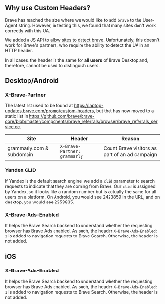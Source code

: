 ## Why use Custom Headers?

Brave has reached the size where we would like to add `brave` to the User-Agent string. However, in testing this, we found that many sites don't work correctly with this UA.

We added a JS API to [allow sites to detect brave](https://github.com/brave/brave-browser/issues/1052). Unfortunately, this doesn't work for Brave's partners, who require the ability to detect the UA in an HTTP header.

In all cases, the header is the same for **all users** of Brave Desktop and, therefore, cannot be used to distinguish users.

## Desktop/Android

### X-Brave-Partner

The latest list used to be found at <https://laptop-updates.brave.com/promo/custom-headers>, but that has now moved to a static list in <https://github.com/brave/brave-core/blob/master/components/brave_referrals/browser/brave_referrals_service.cc>.

| **Site**        | Header | Reason  |
| ----------------| -------| ------- |
| grammarly.com & subdomain | `X-Brave-Partner: grammarly` | Count Brave visitors as part of an ad campaign

### Yandex CLID

If Yandex is the default search engine, we add a `clid` parameter to search requests to indicate that they are coming from Brave. Our `clid` is assigned by Yandex, so it looks like a random number but is actually the same for all users on a platform. On Android, you would see 2423859 in the URL, and on desktop, you would see 2353835.

### X-Brave-Ads-Enabled

It helps the Brave Search backend to understand whether the requesting browser has Brave Ads enabled. As such, the header `X-Brave-Ads-Enabled: 1` is added to navigation requests to Brave Search. Otherwise, the header is not added.

## iOS

### X-Brave-Ads-Enabled

It helps the Brave Search backend to understand whether the requesting browser has Brave Ads enabled. As such, the header `X-Brave-Ads-Enabled: 1` is added to navigation requests to Brave Search. Otherwise, the header is not added.
